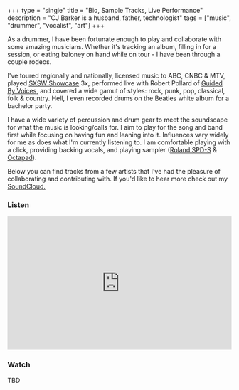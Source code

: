 +++
type = "single"
title = "Bio, Sample Tracks, Live Performance"
description = "CJ Barker is a husband, father, technologist"
tags = ["music", "drummer", "vocalist", "art"]
+++

As a drummer, I have been fortunate enough to play and collaborate with some amazing musicians. Whether it's tracking an album, filling in for a session, or eating baloney on hand while on tour - I have been through a couple rodeos.

I've toured regionally and nationally, licensed music to ABC, CNBC & MTV, played [SXSW Showcase](https://www.sxsw.com/festivals/music/) 3x, performed live with Robert Pollard of [Guided By Voices](https://www.guidedbyvoices.com/), and covered a wide gamut of styles: rock, punk, pop, classical, folk & country.  Hell, I even recorded drums on the Beatles white album for a bachelor party.  

I have a wide variety of percussion and drum gear to meet the soundscape for what the music is looking/calls for. I aim to play for the song and band first while focusing on having fun and leaning into it.  Influences vary widely for me as does what I'm currently listening to.  I am comfortable playing with a click, providing backing vocals, and playing sampler ([Roland SPD-S](http://www.roland.ca/products/spd-s/) &amp; [Octapad](https://eg.roland.com/products/octapad_spd-30/)).

Below you can find tracks from a few artists that I've had the pleasure of collaborating and contributing with. If you'd like to hear more check out my [SoundCloud.](https://soundcloud.com/cjbarkbark)

### Listen ###
<iframe width="100%" height="300" scrolling="no" frameborder="no" allow="autoplay" src="https://w.soundcloud.com/player/?url=https%3A//api.soundcloud.com/playlists/304550669&color=%23ff5500&auto_play=false&hide_related=false&show_comments=true&show_user=true&show_reposts=false&show_teaser=true&visual=true"></iframe>

### Watch ###
TBD
